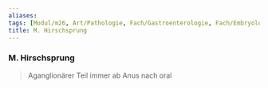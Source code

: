 ```yaml
---
aliases: 
tags: [Modul/m26, Art/Pathologie, Fach/Gastroenterologie, Fach/Embryologie]
title: M. Hirschsprung
---
```

### M. Hirschsprung
> Aganglionärer Teil immer ab Anus nach oral